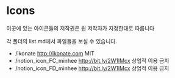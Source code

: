 # Icons


이곳에 있는 아이콘들의 저작권은 원 저작자가 지정한대로 따릅니다

각 폴더의 list.md에서 파일들을 보실 수 있습니다.

* /ikonate http://ikonate.com MIT
* /notion_icon_FC_minhee http://bit.ly/2W1lMcx 상업적 이용 금지
* /notion_icon_FD_minhee http://bit.ly/2W1lMcx 상업적 이용 금지
